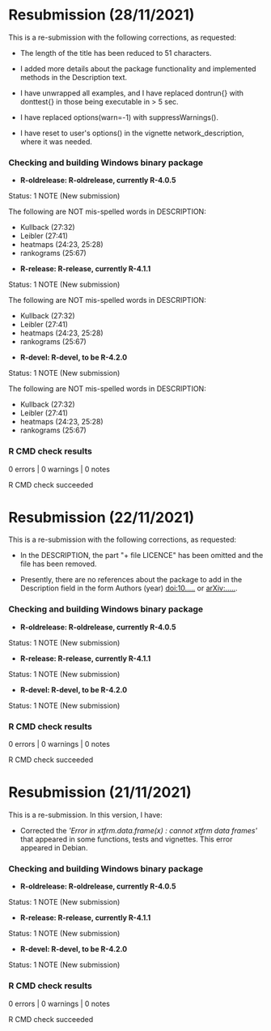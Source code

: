 # Resubmission (28/11/2021)
This is a re-submission with the following corrections, as requested:

* The length of the title has been reduced to 51 characters.

* I added more details about the package functionality and implemented methods 
in the Description text. 

* I have unwrapped all examples, and I have replaced dontrun{} with donttest{} 
in those being executable in > 5 sec.

* I have replaced options(warn=-1) with suppressWarnings().

* I have reset to user's options() in the vignette network_description, where it
was needed.  

### Checking and building Windows binary package 

* **R-oldrelease: R-oldrelease, currently R-4.0.5**

Status: 1 NOTE (New submission)

The following are NOT mis-spelled words in DESCRIPTION:

- Kullback (27:32)
- Leibler (27:41)
- heatmaps (24:23, 25:28)
- rankograms (25:67)

* **R-release: R-release, currently R-4.1.1**

Status: 1 NOTE (New submission)

The following are NOT mis-spelled words in DESCRIPTION:

- Kullback (27:32)
- Leibler (27:41)
- heatmaps (24:23, 25:28)
- rankograms (25:67)

* **R-devel: R-devel, to be R-4.2.0**

Status: 1 NOTE (New submission)

The following are NOT mis-spelled words in DESCRIPTION:

- Kullback (27:32)
- Leibler (27:41)
- heatmaps (24:23, 25:28)
- rankograms (25:67)

### R CMD check results

0 errors | 0 warnings | 0 notes

R CMD check succeeded

# Resubmission (22/11/2021)
This is a re-submission with the following corrections, as requested:

* In the DESCRIPTION, the part "+ file LICENCE" has been omitted and the file 
has been removed.

* Presently, there are no references about the package to add in the Description
field in the form Authors (year) <doi:10.....> or <arXiv:.....>. 

### Checking and building Windows binary package 

* **R-oldrelease: R-oldrelease, currently R-4.0.5**

Status: 1 NOTE (New submission)

* **R-release: R-release, currently R-4.1.1**

Status: 1 NOTE (New submission)

* **R-devel: R-devel, to be R-4.2.0**

Status: 1 NOTE (New submission)

### R CMD check results

0 errors | 0 warnings | 0 notes

R CMD check succeeded

# Resubmission (21/11/2021)
This is a re-submission. In this version, I have:

* Corrected the *'Error in xtfrm.data.frame(x) : cannot xtfrm data frames'* that
appeared in some functions, tests and vignettes. This error appeared in Debian.

### Checking and building Windows binary package

* **R-oldrelease: R-oldrelease, currently R-4.0.5**

Status: 1 NOTE (New submission)

* **R-release: R-release, currently R-4.1.1**

Status: 1 NOTE (New submission)

* **R-devel: R-devel, to be R-4.2.0**

Status: 1 NOTE (New submission)

### R CMD check results

0 errors | 0 warnings | 0 notes

R CMD check succeeded
